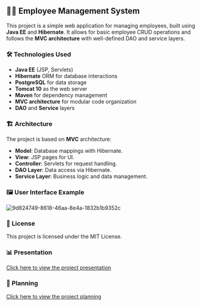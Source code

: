 ## 👨‍💼 Employee Management System

This project is a simple web application for managing employees, built using **Java EE** and **Hibernate**. It allows for basic employee CRUD operations and follows the **MVC architecture** with well-defined DAO and service layers.

### 🛠️ Technologies Used

- **Java EE** (JSP, Servlets)
- **Hibernate** ORM for database interactions
- **PostgreSQL** for data storage
- **Tomcat 10** as the web server
- **Maven** for dependency management
- **MVC architecture** for modular code organization
- **DAO** and **Service** layers

### 🏗️ Architecture

The project is based on **MVC** architecture:
- **Model**: Database mappings with Hibernate.
- **View**: JSP pages for UI.
- **Controller**: Servlets for request handling.
- **DAO Layer**: Data access via Hibernate.
- **Service Layer**: Business logic and data management.

### 🖼️ User Interface Example
![9d824749-8618-46aa-8e4a-1832b1b9352c](https://github.com/user-attachments/assets/b4ac11c8-695c-4303-9329-4fe42c0398fe)



### 📄 License

This project is licensed under the MIT License.

### 📊 Presentation

[Click here to view the project presentation](https://www.canva.com/design/DAGSP4Ce82w/_UKGB7K__KWdkqt-t04pGA/edit)

### 📄 Planning

[Click here to view the project planning](https://douaa123.atlassian.net/jira/software/c/projects/EM/boards/9/backlog)
